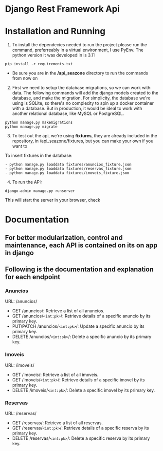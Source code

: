 # Django Rest Framework Api

# Installation and Running

1. To install the dependecies needed to run the project please run the command, preferreably in a virtual environment, I use PyEnv. The python version it was developed in is 3.11

```
pip install -r requirements.txt
```

- Be sure you are in the **/api_seazone** directory to run the commands from now on

2. First we need to setup the database migrations, so we can work with data. The following commands will add the django models created to the database, and make the migration. For simplicity, the database we're using is SQLite, so there's no complexity to spin up a docker container with a database. But in production, it would be ideal to work with another relational database, like MySQL or PostgreSQL.

```
python manage.py makemigrations
python manage.py migrate
```



3. To test out the api, we're using **fixtures**, they are already included in the repository, in /api_seazone/fixtures, but you can make your own if you want to

To insert fixtures in the database:
```
- python manage.py loaddata fixtures/anuncios_fixture.json
- python manage.py loaddata fixtures/reservas_fixture.json
- python manage.py loaddata fixtures/imoveis_fixture.json
```

4. To run the API:
```
django-admin manage.py runserver
```
This will start the server in your browser, check 



# Documentation
## For better modularization, control and maintenance, each API is contained on its on app in django

## Following is the documentation and explanation for each endpoint
### Anuncios
URL: /anuncios/

- GET /anuncios/: Retrieve a list of all anuncios.
- GET /anuncios/`<int:pk>`/: Retrieve details of a specific anuncio by its primary key.
- PUT/PATCH /anuncios/`<int:pk>`/: Update a specific anuncio by its primary key.
- DELETE /anuncios/`<int:pk>`/: Delete a specific anuncio by its primary key.

### Imoveis
URL: /imoveis/

- GET /imoveis/: Retrieve a list of all imoveis.
- GET /imoveis/`<int:pk>`/: Retrieve details of a specific imovel by its primary key.
- DELETE /imoveis/`<int:pk>`/: Delete a specific imovel by its primary key.
### Reservas
URL: /reservas/

- GET /reservas/: Retrieve a list of all reservas.
- GET /reservas/`<int:pk>`/: Retrieve details of a specific reserva by its primary key.
- DELETE /reservas/`<int:pk>`/: Delete a specific reserva by its primary key.
